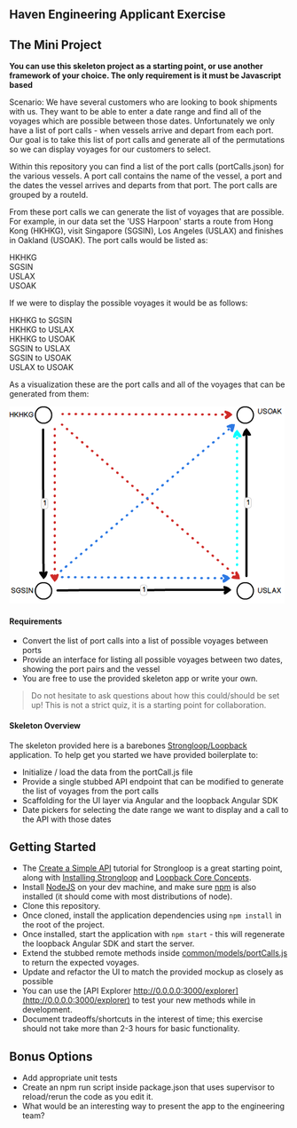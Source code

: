 ## Haven Engineering Applicant Exercise

## The Mini Project
**You can use this skeleton project as a starting point, or use another framework of your choice. The only requirement is it must be Javascript based**

Scenario:  We have several customers who are looking to book shipments with us.  They want to be able to enter a date range and find all of the voyages which are possible between those dates.  Unfortunately we only have a list of port calls - when vessels arrive and depart from each port.  Our goal is to take this list of port calls and generate all of the permutations so we can display voyages for our customers to select.

Within this repository you can find a list of the port calls (portCalls.json) for the various vessels.  A port call contains the name of the vessel, a port and the dates the vessel arrives and departs from that port.  The port calls are grouped by a routeId.  

From these port calls we can generate the list of voyages that are possible.  For example, in our data set the 'USS Harpoon' starts a route from Hong Kong (HKHKG), visit Singapore (SGSIN), Los Angeles (USLAX) and finishes in Oakland (USOAK).  The port calls would be listed as:

HKHKG  
SGSIN  
USLAX  
USOAK  

If we were to display the possible voyages it would be as follows:


HKHKG to SGSIN  
HKHKG to USLAX  
HKHKG to USOAK  
SGSIN to USLAX  
SGSIN to USOAK  
USLAX to USOAK

As a visualization these are the port calls and all of the voyages that can be generated from them:

![image](Permutations.png)

#### Requirements

- Convert the list of port calls into a list of possible voyages between ports
- Provide an interface for listing all possible voyages between two dates, showing the port pairs and the vessel
- You are free to use the provided skeleton app or write your own.

> Do not hesitate to ask questions about how this could/should be set up! This is not a strict quiz, it is a starting point for collaboration.

#### Skeleton Overview
The skeleton provided here is a barebones [Strongloop/Loopback](https://docs.strongloop.com/display/public/LB/Getting+started+with+LoopBack) application. To help get you started we have provided boilerplate to:

- Initialize / load the data from the portCall.js file
- Provide a single stubbed API endpoint that can be modified to generate the list of voyages from the port calls
- Scaffolding for the UI layer via Angular and the loopback Angular SDK
- Date pickers for selecting the date range we want to display and a call to the API with those dates

## Getting Started
- The [Create a Simple API](https://docs.strongloop.com/display/public/LB/Create+a+simple+API) tutorial for Strongloop is a great starting point, along with [Installing Strongloop](https://docs.strongloop.com/display/public/LB/Installing+StrongLoop) and [Loopback Core Concepts](https://docs.strongloop.com/display/public/LB/LoopBack+core+concepts).
- Install [NodeJS](https://nodejs.org) on your dev machine, and make sure [npm](https://www.npmjs.com/) is also installed (it should come with most distributions of node).
- Clone this repository.
- Once cloned, install the application dependencies using `npm install` in the root of the project.
- Once installed, start the application with `npm start` - this will regenerate the loopback Angular SDK and start the server.
- Extend the stubbed remote methods inside [common/models/portCalls.js](https://github.com/HavenInc/bacchus/blob/master/common/models/portCall.js) to return the expected voyages.
- Update and refactor the UI to match the provided mockup as closely as possible
- You can use the [API Explorer http://0.0.0.0:3000/explorer](http://0.0.0.0:3000/explorer) to test your new methods while in development.
- Document tradeoffs/shortcuts in the interest of time; this exercise should not take more than 2-3 hours for basic functionality.


## Bonus Options
- Add appropriate unit tests
- Create an npm run script inside package.json that uses supervisor to reload/rerun the code as you edit it.
- What would be an interesting way to present the app to the engineering team?
